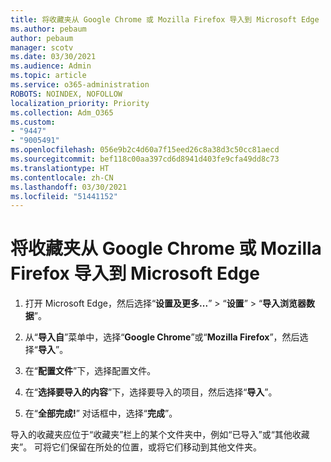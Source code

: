 ```yaml
---
title: 将收藏夹从 Google Chrome 或 Mozilla Firefox 导入到 Microsoft Edge
ms.author: pebaum
author: pebaum
manager: scotv
ms.date: 03/30/2021
ms.audience: Admin
ms.topic: article
ms.service: o365-administration
ROBOTS: NOINDEX, NOFOLLOW
localization_priority: Priority
ms.collection: Adm_O365
ms.custom:
- "9447"
- "9005491"
ms.openlocfilehash: 056e9b2c4d60a7f15eed26c8a38d3c50cc81aecd
ms.sourcegitcommit: bef118c00aa397cd6d8941d403fe9cfa49dd8c73
ms.translationtype: HT
ms.contentlocale: zh-CN
ms.lasthandoff: 03/30/2021
ms.locfileid: "51441152"
---
```

# <a name="import-favorites-from-google-chrome-or-mozilla-firefox-to-microsoft-edge"></a>将收藏夹从 Google Chrome 或 Mozilla Firefox 导入到 Microsoft Edge

1. 打开 Microsoft Edge，然后选择“**设置及更多...**” > “**设置**” > “**导入浏览器数据**”。

1. 从“**导入自**”菜单中，选择“**Google Chrome**”或“**Mozilla Firefox**”，然后选择“**导入**”。

1. 在“**配置文件**”下，选择配置文件。

1. 在“**选择要导入的内容**”下，选择要导入的项目，然后选择“**导入**”。

1. 在“**全部完成!**” 对话框中，选择“**完成**”。

导入的收藏夹应位于“收藏夹”栏上的某个文件夹中，例如“已导入”或“其他收藏夹”。 可将它们保留在所处的位置，或将它们移动到其他文件夹。
